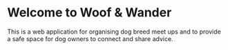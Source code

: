 <h1>Welcome to Woof & Wander</h1>
<p>This is a web application for organising dog breed meet ups and to provide a safe space for dog owners to connect and share advice.</p>